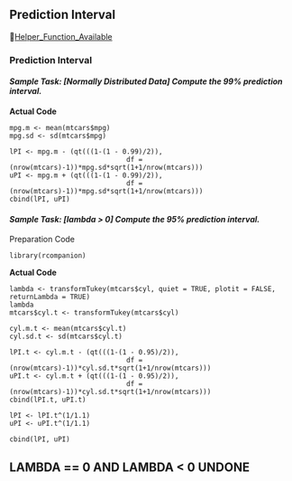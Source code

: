 ## Prediction Interval
:white_heart:[Helper_Function_Available]([SC]-Descriptive-Analytics/[SC]-Sampling-and-Estimation/[HF]-Prediction-Interval_Proportion.md)
### Prediction Interval
#### **_Sample Task: [Normally Distributed Data] Compute the 99% prediction interval._**
**Actual Code**
```
mpg.m <- mean(mtcars$mpg)
mpg.sd <- sd(mtcars$mpg)

lPI <- mpg.m - (qt(((1-(1 - 0.99)/2)),
                             df = (nrow(mtcars)-1))*mpg.sd*sqrt(1+1/nrow(mtcars)))
uPI <- mpg.m + (qt(((1-(1 - 0.99)/2)),
                             df = (nrow(mtcars)-1))*mpg.sd*sqrt(1+1/nrow(mtcars)))
cbind(lPI, uPI)
```
#### **_Sample Task: [lambda > 0] Compute the 95% prediction interval._**
Preparation Code
```
library(rcompanion)
```
**Actual Code**
```
lambda <- transformTukey(mtcars$cyl, quiet = TRUE, plotit = FALSE, returnLambda = TRUE)
lambda
mtcars$cyl.t <- transformTukey(mtcars$cyl)

cyl.m.t <- mean(mtcars$cyl.t)
cyl.sd.t <- sd(mtcars$cyl.t)

lPI.t <- cyl.m.t - (qt(((1-(1 - 0.95)/2)),
                             df = (nrow(mtcars)-1))*cyl.sd.t*sqrt(1+1/nrow(mtcars)))
uPI.t <- cyl.m.t + (qt(((1-(1 - 0.95)/2)),
                             df = (nrow(mtcars)-1))*cyl.sd.t*sqrt(1+1/nrow(mtcars)))
cbind(lPI.t, uPI.t)

lPI <- lPI.t^(1/1.1)
uPI <- uPI.t^(1/1.1)

cbind(lPI, uPI)
```
## LAMBDA == 0 AND LAMBDA < 0 UNDONE
